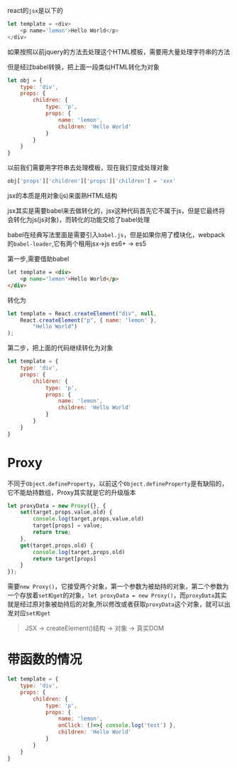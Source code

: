 react的`jsx`是以下的
```js
let template = <div>
    <p name='lemon'>Hello World</p>
</div>
```
如果按照以前jquery的方法去处理这个HTML模板，需要用大量处理字符串的方法

但是经过babel转换，把上面一段类似HTML转化为对象
```js
let obj = {
    type: 'div',
    props: {
        children: {
            type: 'p',
            props: {
                name: 'lemon',
                children: 'Hello World'
            }
        }
    }
}
```
以前我们需要用字符串去处理模板，现在我们变成处理对象
```js
obj['props']['children']['props']['children'] = 'xxx'
```
jsx的本质是用对象(js)来面熟HTML结构

jsx其实是需要babel来去做转化的，jsx这种代码首先它不属于js，但是它最终将会转化为js(js对象)，而转化的功能交给了babel处理

babel在经典写法里面是需要引入`babel.js`，但是如果你用了模块化，webpack的`babel-loader`,它有两个租用jsx->js es6+ -> es5

第一步,需要借助babel
```html
let template = <div>
    <p name='lemon'>Hello World</p>
</div>
```
转化为
```jsx
let template = React.createElement("div", null,
    React.createElement("p", { name: 'lemon' },
        "Hello World")
);
```
第二步，把上面的代码继续转化为对象
```js
let template = {
    type: 'div',
    props: {
        children: {
            type: 'p',
            props: {
                name: 'lemon',
                children: 'Hello World'
            }
        }
    }
}
```

# Proxy

不同于`Object.defineProperty`，以前这个`Object.defineProperty`是有缺陷的，它不能劫持数组，Proxy其实就是它的升级版本
```js
let proxyData = new Proxy({}, {
    set(target,props,value,old) {
        console.log(target,props,value,old)
        target[props] = value;
        return true;
    },
    get(target,props,old) {
        console.log(target,props,old)
        return target[props]
    }
});
```
需要`new Proxy()`，它接受两个对象，第一个参数为被劫持的对象，第二个参数为一个存放着`set和get`的对象，`let proxyData = new Proxy()`，而`proxyData`其实就是经过原对象被劫持后的对象,所以修改或者获取`proxyData`这个对象，就可以出发对应`set和get`

> JSX -> createElement()结构 -> 对象 -> 真实DOM

# 带函数的情况

```js
let template = {
    type: 'div',
    props: {
        children: {
            type: 'p',
            props: {
                name: 'lemon',
                onClick: ()=>{ console.log('test') },
                children: 'Hello World'
            }
        }
    }
}
```